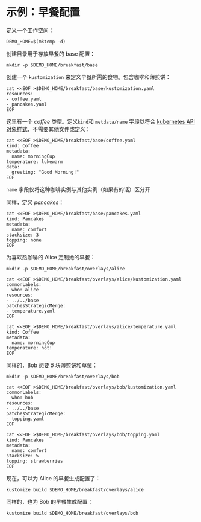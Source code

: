 [kubernetes API 对象样式]: https://kubernetes.io/docs/concepts/overview/working-with-objects/kubernetes-objects/#required-fields
[variant]: ../../docs/glossary.md#variant

# 示例：早餐配置

定义一个工作空间：

<!-- @makeWorkplace @testAgainstLatestRelease -->
```
DEMO_HOME=$(mktemp -d)
```

创建目录用于存放早餐的 base 配置：

<!-- @baseDir @testAgainstLatestRelease -->
```
mkdir -p $DEMO_HOME/breakfast/base
```

创建一个 `kustomization` 来定义早餐所需的食物。包含咖啡和薄煎饼：

<!-- @baseKustomization @testAgainstLatestRelease -->
```
cat <<EOF >$DEMO_HOME/breakfast/base/kustomization.yaml
resources:
- coffee.yaml
- pancakes.yaml
EOF
```

这里有一个 _coffee_ 类型。定义`kind`和 `metdata/name` 字段以符合 [kubernetes API 对象样式]，不需要其他文件或定义：

<!-- @coffee @testAgainstLatestRelease -->
```
cat <<EOF >$DEMO_HOME/breakfast/base/coffee.yaml
kind: Coffee
metadata:
  name: morningCup
temperature: lukewarm
data:
  greeting: "Good Morning!"
EOF
```

`name` 字段仅将这种咖啡实例与其他实例（如果有的话）区分开

同样，定义 _pancakes_：
<!-- @pancakes @testAgainstLatestRelease -->
```
cat <<EOF >$DEMO_HOME/breakfast/base/pancakes.yaml
kind: Pancakes
metadata:
  name: comfort
stacksize: 3
topping: none
EOF
```

为喜欢热咖啡的 Alice 定制她的早餐：

<!-- @aliceOverlay @testAgainstLatestRelease -->
```
mkdir -p $DEMO_HOME/breakfast/overlays/alice

cat <<EOF >$DEMO_HOME/breakfast/overlays/alice/kustomization.yaml
commonLabels:
  who: alice
resources:
- ../../base
patchesStrategicMerge:
- temperature.yaml
EOF

cat <<EOF >$DEMO_HOME/breakfast/overlays/alice/temperature.yaml
kind: Coffee
metadata:
  name: morningCup
temperature: hot!
EOF
```

同样的，Bob 想要 _5_ 块薄煎饼和草莓：

<!-- @bobOverlay @testAgainstLatestRelease -->
```
mkdir -p $DEMO_HOME/breakfast/overlays/bob

cat <<EOF >$DEMO_HOME/breakfast/overlays/bob/kustomization.yaml
commonLabels:
  who: bob
resources:
- ../../base
patchesStrategicMerge:
- topping.yaml
EOF

cat <<EOF >$DEMO_HOME/breakfast/overlays/bob/topping.yaml
kind: Pancakes
metadata:
  name: comfort
stacksize: 5
topping: strawberries
EOF
```

现在，可以为 Alice 的早餐生成配置了：

<!-- @generateAlice @testAgainstLatestRelease -->
```
kustomize build $DEMO_HOME/breakfast/overlays/alice
```

同样的，也为 Bob  的早餐生成配置：

<!-- @generateBob @testAgainstLatestRelease -->
```
kustomize build $DEMO_HOME/breakfast/overlays/bob
```
